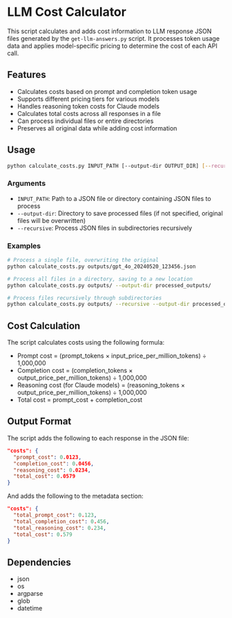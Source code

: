 # LLM Cost Calculator

This script calculates and adds cost information to LLM response JSON files generated by the `get-llm-answers.py` script. It processes token usage data and applies model-specific pricing to determine the cost of each API call.

## Features

- Calculates costs based on prompt and completion token usage
- Supports different pricing tiers for various models
- Handles reasoning token costs for Claude models
- Calculates total costs across all responses in a file
- Can process individual files or entire directories
- Preserves all original data while adding cost information

## Usage

```bash
python calculate_costs.py INPUT_PATH [--output-dir OUTPUT_DIR] [--recursive]
```

### Arguments

- `INPUT_PATH`: Path to a JSON file or directory containing JSON files to process
- `--output-dir`: Directory to save processed files (if not specified, original files will be overwritten)
- `--recursive`: Process JSON files in subdirectories recursively

### Examples

```bash
# Process a single file, overwriting the original
python calculate_costs.py outputs/gpt_4o_20240520_123456.json

# Process all files in a directory, saving to a new location
python calculate_costs.py outputs/ --output-dir processed_outputs/

# Process files recursively through subdirectories
python calculate_costs.py outputs/ --recursive --output-dir processed_outputs/
```

## Cost Calculation

The script calculates costs using the following formula:
- Prompt cost = (prompt_tokens × input_price_per_million_tokens) ÷ 1,000,000
- Completion cost = (completion_tokens × output_price_per_million_tokens) ÷ 1,000,000
- Reasoning cost (for Claude models) = (reasoning_tokens × output_price_per_million_tokens) ÷ 1,000,000
- Total cost = prompt_cost + completion_cost

## Output Format

The script adds the following to each response in the JSON file:
```json
"costs": {
  "prompt_cost": 0.0123,
  "completion_cost": 0.0456,
  "reasoning_cost": 0.0234,
  "total_cost": 0.0579
}
```

And adds the following to the metadata section:
```json
"costs": {
  "total_prompt_cost": 0.123,
  "total_completion_cost": 0.456,
  "total_reasoning_cost": 0.234,
  "total_cost": 0.579
}
```

## Dependencies

- json
- os
- argparse
- glob
- datetime 